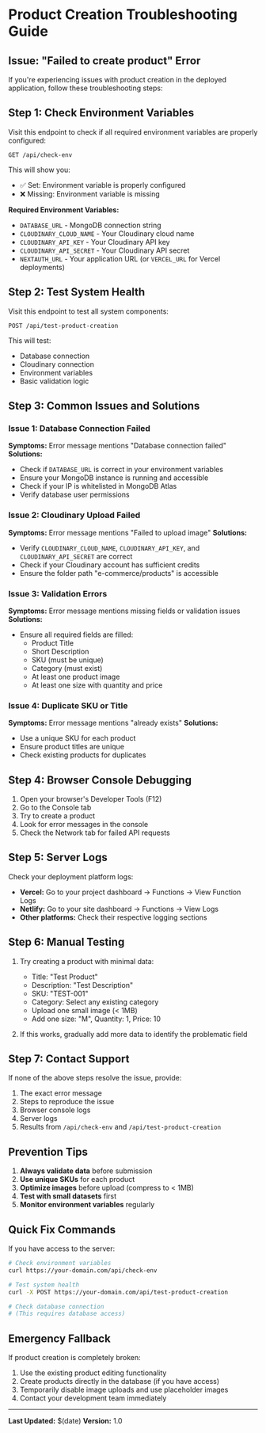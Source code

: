 # Product Creation Troubleshooting Guide

## Issue: "Failed to create product" Error

If you're experiencing issues with product creation in the deployed application, follow these troubleshooting steps:

## Step 1: Check Environment Variables

Visit this endpoint to check if all required environment variables are properly configured:
```
GET /api/check-env
```

This will show you:
- ✅ Set: Environment variable is properly configured
- ❌ Missing: Environment variable is missing

**Required Environment Variables:**
- `DATABASE_URL` - MongoDB connection string
- `CLOUDINARY_CLOUD_NAME` - Your Cloudinary cloud name
- `CLOUDINARY_API_KEY` - Your Cloudinary API key
- `CLOUDINARY_API_SECRET` - Your Cloudinary API secret
- `NEXTAUTH_URL` - Your application URL (or `VERCEL_URL` for Vercel deployments)

## Step 2: Test System Health

Visit this endpoint to test all system components:
```
POST /api/test-product-creation
```

This will test:
- Database connection
- Cloudinary connection
- Environment variables
- Basic validation logic

## Step 3: Common Issues and Solutions

### Issue 1: Database Connection Failed
**Symptoms:** Error message mentions "Database connection failed"
**Solutions:**
- Check if `DATABASE_URL` is correct in your environment variables
- Ensure your MongoDB instance is running and accessible
- Check if your IP is whitelisted in MongoDB Atlas
- Verify database user permissions

### Issue 2: Cloudinary Upload Failed
**Symptoms:** Error message mentions "Failed to upload image"
**Solutions:**
- Verify `CLOUDINARY_CLOUD_NAME`, `CLOUDINARY_API_KEY`, and `CLOUDINARY_API_SECRET` are correct
- Check if your Cloudinary account has sufficient credits
- Ensure the folder path "e-commerce/products" is accessible

### Issue 3: Validation Errors
**Symptoms:** Error message mentions missing fields or validation issues
**Solutions:**
- Ensure all required fields are filled:
  - Product Title
  - Short Description
  - SKU (must be unique)
  - Category (must exist)
  - At least one product image
  - At least one size with quantity and price

### Issue 4: Duplicate SKU or Title
**Symptoms:** Error message mentions "already exists"
**Solutions:**
- Use a unique SKU for each product
- Ensure product titles are unique
- Check existing products for duplicates

## Step 4: Browser Console Debugging

1. Open your browser's Developer Tools (F12)
2. Go to the Console tab
3. Try to create a product
4. Look for error messages in the console
5. Check the Network tab for failed API requests

## Step 5: Server Logs

Check your deployment platform logs:
- **Vercel:** Go to your project dashboard → Functions → View Function Logs
- **Netlify:** Go to your site dashboard → Functions → View Logs
- **Other platforms:** Check their respective logging sections

## Step 6: Manual Testing

1. Try creating a product with minimal data:
   - Title: "Test Product"
   - Description: "Test Description"
   - SKU: "TEST-001"
   - Category: Select any existing category
   - Upload one small image (< 1MB)
   - Add one size: "M", Quantity: 1, Price: 10

2. If this works, gradually add more data to identify the problematic field

## Step 7: Contact Support

If none of the above steps resolve the issue, provide:
1. The exact error message
2. Steps to reproduce the issue
3. Browser console logs
4. Server logs
5. Results from `/api/check-env` and `/api/test-product-creation`

## Prevention Tips

1. **Always validate data** before submission
2. **Use unique SKUs** for each product
3. **Optimize images** before upload (compress to < 1MB)
4. **Test with small datasets** first
5. **Monitor environment variables** regularly

## Quick Fix Commands

If you have access to the server:

```bash
# Check environment variables
curl https://your-domain.com/api/check-env

# Test system health
curl -X POST https://your-domain.com/api/test-product-creation

# Check database connection
# (This requires database access)
```

## Emergency Fallback

If product creation is completely broken:
1. Use the existing product editing functionality
2. Create products directly in the database (if you have access)
3. Temporarily disable image uploads and use placeholder images
4. Contact your development team immediately

---

**Last Updated:** $(date)
**Version:** 1.0
